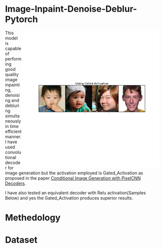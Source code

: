 # Image-Inpaint-Denoise-Deblur-Pytorch

<img align="right" width="450px" src="Images/gif1.gif"/>
This model is capable of performing good quality image inpainting, denoising and debluring simultaneously in time efficient manner. 
</b>
I have used convolutional decoder for image generation but the activation employed is Gated_Activation as proposed in the paper <a href="https://arxiv.org/abs/1606.05328"> Conditional Image Generation with PixelCNN Decoders</a>.

I have also tested an equivalent decoder with Relu activation(Samples Below) and yes the Gated_Activation produces superior results.


# Methedology
# Dataset

